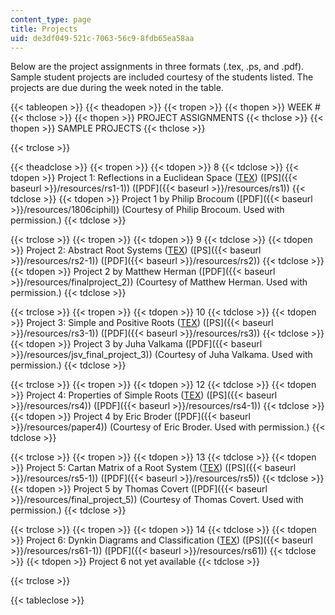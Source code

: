 ```yaml
---
content_type: page
title: Projects
uid: de3df049-521c-7063-56c9-8fdb65ea58aa
---
```


Below are the project assignments in three formats (.tex, .ps, and .pdf). Sample student projects are included courtesy of the students listed. The projects are due during the week noted in the table.

{{< tableopen >}}
{{< theadopen >}}
{{< tropen >}}
{{< thopen >}}
WEEK #
{{< thclose >}}
{{< thopen >}}
PROJECT ASSIGNMENTS
{{< thclose >}}
{{< thopen >}}
SAMPLE PROJECTS
{{< thclose >}}

{{< trclose >}}

{{< theadclose >}}
{{< tropen >}}
{{< tdopen >}}
8
{{< tdclose >}}
{{< tdopen >}}
Project 1: Reflections in a Euclidean Space ([TEX](/courses/mathematics/18-06ci-linear-algebra-communications-intensive-spring-2004/projects/rs1.tex)) ([PS]({{< baseurl >}}/resources/rs1-1)) ([PDF]({{< baseurl >}}/resources/rs1))
{{< tdclose >}}
{{< tdopen >}}
Project 1 by Philip Brocoum ([PDF]({{< baseurl >}}/resources/1806ciphil)) (Courtesy of Philip Brocoum. Used with permission.)
{{< tdclose >}}

{{< trclose >}}
{{< tropen >}}
{{< tdopen >}}
9
{{< tdclose >}}
{{< tdopen >}}
Project 2: Abstract Root Systems ([TEX](/courses/mathematics/18-06ci-linear-algebra-communications-intensive-spring-2004/projects/rs2.tex)) ([PS]({{< baseurl >}}/resources/rs2-1)) ([PDF]({{< baseurl >}}/resources/rs2))
{{< tdclose >}}
{{< tdopen >}}
Project 2 by Matthew Herman ([PDF]({{< baseurl >}}/resources/finalproject_2)) (Courtesy of Matthew Herman. Used with permission.)
{{< tdclose >}}

{{< trclose >}}
{{< tropen >}}
{{< tdopen >}}
10
{{< tdclose >}}
{{< tdopen >}}
Project 3: Simple and Positive Roots ([TEX](/courses/mathematics/18-06ci-linear-algebra-communications-intensive-spring-2004/projects/rs3.tex)) ([PS]({{< baseurl >}}/resources/rs3-1)) ([PDF]({{< baseurl >}}/resources/rs3))
{{< tdclose >}}
{{< tdopen >}}
Project 3 by Juha Valkama ([PDF]({{< baseurl >}}/resources/jsv_final_project_3)) (Courtesy of Juha Valkama. Used with permission.)
{{< tdclose >}}

{{< trclose >}}
{{< tropen >}}
{{< tdopen >}}
12
{{< tdclose >}}
{{< tdopen >}}
Project 4: Properties of Simple Roots ([TEX](/courses/mathematics/18-06ci-linear-algebra-communications-intensive-spring-2004/projects/rs4.tex)) ([PS]({{< baseurl >}}/resources/rs4)) ([PDF]({{< baseurl >}}/resources/rs4-1))
{{< tdclose >}}
{{< tdopen >}}
Project 4 by Eric Broder ([PDF]({{< baseurl >}}/resources/paper4)) (Courtesy of Eric Broder. Used with permission.)
{{< tdclose >}}

{{< trclose >}}
{{< tropen >}}
{{< tdopen >}}
13
{{< tdclose >}}
{{< tdopen >}}
Project 5: Cartan Matrix of a Root System ([TEX](/courses/mathematics/18-06ci-linear-algebra-communications-intensive-spring-2004/projects/rs5.tex)) ([PS]({{< baseurl >}}/resources/rs5-1)) ([PDF]({{< baseurl >}}/resources/rs5))
{{< tdclose >}}
{{< tdopen >}}
Project 5 by Thomas Covert ([PDF]({{< baseurl >}}/resources/final_project_5)) (Courtesy of Thomas Covert. Used with permission.)
{{< tdclose >}}

{{< trclose >}}
{{< tropen >}}
{{< tdopen >}}
14
{{< tdclose >}}
{{< tdopen >}}
Project 6: Dynkin Diagrams and Classification ([TEX](/courses/mathematics/18-06ci-linear-algebra-communications-intensive-spring-2004/projects/rs61.tex)) ([PS]({{< baseurl >}}/resources/rs61-1)) ([PDF]({{< baseurl >}}/resources/rs61))
{{< tdclose >}}
{{< tdopen >}}
Project 6 not yet available
{{< tdclose >}}

{{< trclose >}}

{{< tableclose >}}